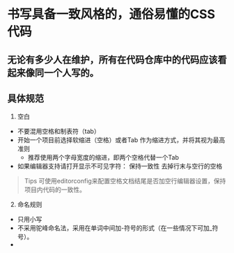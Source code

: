 # 书写具备一致风格的，通俗易懂的CSS代码
## 无论有多少人在维护，所有在代码仓库中的代码应该看起来像同一个人写的。
## 具体规范
1. 空白
  - 不要混用空格和制表符（tab）
  - 开始一个项目前选择软缩进（空格）或者Tab 作为缩进方式，并将其视为最高准则
    - 推荐使用两个字母宽度的缩进，即两个空格代替一个Tab
  - 如果编辑器支持请打开显示不可见字符： 保持一致性 去掉行末与空行的空格
> Tips 可使用editorconfig来配置空格文档结尾是否加空行编辑器设置，保持项目内代码的一致性。
2. 命名规则
  - 只用小写
  - 不采用驼峰命名法，采用在单词中间加-符号的形式（在一些情况下可加_符号）。
  -
